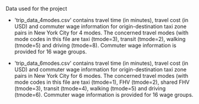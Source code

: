 Data used for the project

- 'trip_data_4modes.csv' contains travel time (in minutes), travel cost (in USD) and commuter wage information for origin-destination taxi zone pairs in New York City for 4 modes. The concerned travel modes (with mode codes in this file are taxi (tmode=3), transit (tmode=2), walking (tmode=5) and driving (tmode=8). Commuter wage information is provided for 16 wage groups.

- 'trip_data_6modes.csv' contains travel time (in minutes), travel cost (in USD) and commuter wage information for origin-destination taxi zone pairs in New York City for 6 modes. The concerned travel modes (with mode codes in this file are taxi (tmode=1), FHV (tmode=2), shared FHV (tmode=3), transit (tmode=4), walking (tmode=5) and driving (tmode=6). Commuter wage information is provided for 16 wage groups.
